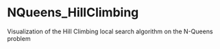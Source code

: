 # NQueens_HillClimbing
Visualization of the Hill Climbing local search algorithm on the N-Queens problem
